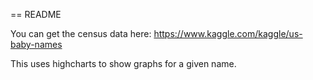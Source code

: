 == README

You can get the census data here: https://www.kaggle.com/kaggle/us-baby-names

This uses highcharts to show graphs for a given name.

